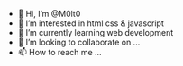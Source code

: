 - 👋 Hi, I’m @M0lt0
- 👀 I’m interested in html css & javascript
- 🌱 I’m currently learning web development 
- 💞️ I’m looking to collaborate on ...
- 📫 How to reach me ...

<!---
M0lt0/M0lt0 is a ✨ special ✨ repository because its `README.md` (this file) appears on your GitHub profile.
You can click the Preview link to take a look at your changes.
--->
